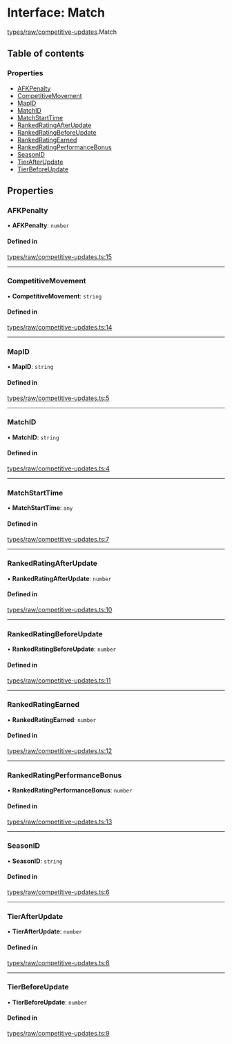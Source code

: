 # Interface: Match

[types/raw/competitive-updates](../modules/types_raw_competitive_updates.md).Match

## Table of contents

### Properties

- [AFKPenalty](types_raw_competitive_updates.Match.md#afkpenalty)
- [CompetitiveMovement](types_raw_competitive_updates.Match.md#competitivemovement)
- [MapID](types_raw_competitive_updates.Match.md#mapid)
- [MatchID](types_raw_competitive_updates.Match.md#matchid)
- [MatchStartTime](types_raw_competitive_updates.Match.md#matchstarttime)
- [RankedRatingAfterUpdate](types_raw_competitive_updates.Match.md#rankedratingafterupdate)
- [RankedRatingBeforeUpdate](types_raw_competitive_updates.Match.md#rankedratingbeforeupdate)
- [RankedRatingEarned](types_raw_competitive_updates.Match.md#rankedratingearned)
- [RankedRatingPerformanceBonus](types_raw_competitive_updates.Match.md#rankedratingperformancebonus)
- [SeasonID](types_raw_competitive_updates.Match.md#seasonid)
- [TierAfterUpdate](types_raw_competitive_updates.Match.md#tierafterupdate)
- [TierBeforeUpdate](types_raw_competitive_updates.Match.md#tierbeforeupdate)

## Properties

### AFKPenalty

• **AFKPenalty**: `number`

#### Defined in

[types/raw/competitive-updates.ts:15](https://github.com/jameslinimk/unofficial-valorant-api/blob/fe67431/package/src/types/raw/competitive-updates.ts#L15)

___

### CompetitiveMovement

• **CompetitiveMovement**: `string`

#### Defined in

[types/raw/competitive-updates.ts:14](https://github.com/jameslinimk/unofficial-valorant-api/blob/fe67431/package/src/types/raw/competitive-updates.ts#L14)

___

### MapID

• **MapID**: `string`

#### Defined in

[types/raw/competitive-updates.ts:5](https://github.com/jameslinimk/unofficial-valorant-api/blob/fe67431/package/src/types/raw/competitive-updates.ts#L5)

___

### MatchID

• **MatchID**: `string`

#### Defined in

[types/raw/competitive-updates.ts:4](https://github.com/jameslinimk/unofficial-valorant-api/blob/fe67431/package/src/types/raw/competitive-updates.ts#L4)

___

### MatchStartTime

• **MatchStartTime**: `any`

#### Defined in

[types/raw/competitive-updates.ts:7](https://github.com/jameslinimk/unofficial-valorant-api/blob/fe67431/package/src/types/raw/competitive-updates.ts#L7)

___

### RankedRatingAfterUpdate

• **RankedRatingAfterUpdate**: `number`

#### Defined in

[types/raw/competitive-updates.ts:10](https://github.com/jameslinimk/unofficial-valorant-api/blob/fe67431/package/src/types/raw/competitive-updates.ts#L10)

___

### RankedRatingBeforeUpdate

• **RankedRatingBeforeUpdate**: `number`

#### Defined in

[types/raw/competitive-updates.ts:11](https://github.com/jameslinimk/unofficial-valorant-api/blob/fe67431/package/src/types/raw/competitive-updates.ts#L11)

___

### RankedRatingEarned

• **RankedRatingEarned**: `number`

#### Defined in

[types/raw/competitive-updates.ts:12](https://github.com/jameslinimk/unofficial-valorant-api/blob/fe67431/package/src/types/raw/competitive-updates.ts#L12)

___

### RankedRatingPerformanceBonus

• **RankedRatingPerformanceBonus**: `number`

#### Defined in

[types/raw/competitive-updates.ts:13](https://github.com/jameslinimk/unofficial-valorant-api/blob/fe67431/package/src/types/raw/competitive-updates.ts#L13)

___

### SeasonID

• **SeasonID**: `string`

#### Defined in

[types/raw/competitive-updates.ts:6](https://github.com/jameslinimk/unofficial-valorant-api/blob/fe67431/package/src/types/raw/competitive-updates.ts#L6)

___

### TierAfterUpdate

• **TierAfterUpdate**: `number`

#### Defined in

[types/raw/competitive-updates.ts:8](https://github.com/jameslinimk/unofficial-valorant-api/blob/fe67431/package/src/types/raw/competitive-updates.ts#L8)

___

### TierBeforeUpdate

• **TierBeforeUpdate**: `number`

#### Defined in

[types/raw/competitive-updates.ts:9](https://github.com/jameslinimk/unofficial-valorant-api/blob/fe67431/package/src/types/raw/competitive-updates.ts#L9)
